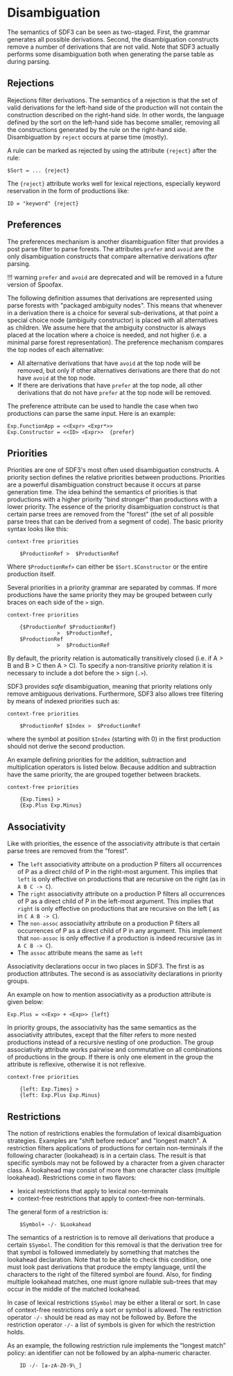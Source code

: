 # Disambiguation

The semantics of SDF3 can be seen as two-staged.
First, the grammar generates all possible derivations.
Second, the disambiguation constructs remove a number of derivations that are not valid.
Note that SDF3 actually performs some disambiguation both when generating the parse table as during parsing.


## Rejections

Rejections filter derivations.
The semantics of a rejection is that the set of valid derivations for the left-hand side of the production will not contain the construction described on the right-hand side.
In other words, the language defined by the sort on the left-hand side has become smaller, removing all the constructions generated by the rule on the right-hand side.
Disambiguation by ``reject`` occurs at parse time (mostly).

A rule can be marked as rejected by using the attribute ``{reject}`` after the rule:

```
$Sort = ... {reject}
```

The ``{reject}`` attribute works well for lexical rejections, especially keyword reservation in the form of productions like:

```
ID = "keyword" {reject}
```


## Preferences

The preferences mechanism is another disambiguation filter that provides a post parse filter to parse forests.
The attributes ``prefer`` and ``avoid`` are the only disambiguation constructs that compare alternative derivations _after_ parsing.

!!! warning
    ``prefer`` and ``avoid`` are deprecated and will be removed in a future version of Spoofax.

The following definition assumes that derivations are represented using parse forests with "packaged ambiguity nodes".
This means that whenever in a derivation there is a choice for several sub-derivations, at that point a special choice node (ambiguity constructor) is placed with all alternatives as children.
We assume here that the ambiguity constructor is always placed at the location where a choice is needed, and not higher (i.e. a minimal parse forest representation).
The preference mechanism compares the top nodes of each alternative:

-  All alternative derivations that have ``avoid`` at the top node will be removed, but only if other alternatives derivations are there that do not have ``avoid`` at the top node.
-  If there are derivations that have ``prefer`` at the top node, all other derivations that do not have ``prefer`` at the top node will be removed.

The preference attribute can be used to handle the case when two productions can parse the same input.
Here is an example:

```
Exp.FunctionApp = <<Expr> <Expr*>>
Exp.Constructor = <<ID> <Expr>>  {prefer}
```


## Priorities

Priorities are one of SDF3's most often used disambiguation constructs.
A priority section defines the relative priorities between productions.
Priorities are a powerful disambiguation construct because it occurs at parse generation time.
The idea behind the semantics of priorities is that productions with a higher priority "bind stronger" than productions with a lower priority.
The essence of the priority disambiguation construct is that certain parse trees are removed from the "forest" (the set of all possible parse trees that can be derived from a segment of code).
The basic priority syntax looks like this:

```
context-free priorities

    $ProductionRef >  $ProductionRef
```

Where ``$ProductionRef>`` can either be ``$Sort.$Constructor`` or the entire production itself.

Several priorities in a priority grammar are separated by commas.
If more productions have the same priority they may be grouped between curly braces on each side of the `>` sign.

```
context-free priorities

    {$ProductionRef $ProductionRef}
                >  $ProductionRef,
    $ProductionRef
                >  $ProductionRef
```

By default, the priority relation is automatically transitively closed (i.e. if A > B and B > C then A > C).
To specify a non-transitive priority relation it is necessary to include a dot before the > sign (``.>``).

SDF3 provides *safe* disambiguation, meaning that priority relations only remove ambiguous derivations.
Furthermore, SDF3 also allows tree filtering by means of indexed priorities such as:

```
context-free priorities

    $ProductionRef $Index >  $ProductionRef
```

where the symbol at position `$Index` (starting with 0) in the first production should not derive the second production.

An example defining priorities for the addition, subtraction and multiplication operators is listed below.
Because addition and subtraction have the same priority, the are grouped together between brackets.

```
context-free priorities

    {Exp.Times} >
    {Exp.Plus Exp.Minus}
```


## Associativity

Like with priorities, the essence of the associativity attribute is that certain parse trees are removed from the "forest".

-  The ``left`` associativity attribute on a production P filters all occurrences of P as a direct child of P in the right-most argument. This implies that ``left`` is only effective on productions that are recursive on the right (as in ``A B C -> C``).
-  The ``right`` associativity attribute on a production P filters all occurrences of P as a direct child of P in the left-most argument. This implies that ``right`` is only effective on productions that are recursive on the left ( as in ``C A B -> C``).
-  The ``non-assoc`` associativity attribute on a production P filters all occurrences of P as a direct child of P in any argument. This implement that ``non-assoc`` is only effective if a production is indeed recursive (as in ``A C B -> C``).
-  The ``assoc`` attribute means the same as ``left``

Associativity declarations occur in two places in SDF3.
The first is as production attributes.
The second is as associativity declarations in priority groups.

An example on how to mention associativity as a production attribute is given below:

```
Exp.Plus = <<Exp> + <Exp>> {left}
```

In priority groups, the associativity has the same semantics as the associativity attributes, except that the filter refers to more nested productions instead of a recursive nesting of one production.
The group associativity attribute works pairwise and commutative on all combinations of productions in the group.
If there is only one element in the group the attribute is reflexive, otherwise it is not reflexive.

```
context-free priorities

    {left: Exp.Times} >
    {left: Exp.Plus Exp.Minus}
```


##  Restrictions

The notion of restrictions enables the formulation of lexical disambiguation strategies.
Examples are "shift before reduce" and "longest match".
A restriction filters applications of productions for certain non-terminals if the following character (lookahead) is in a certain class.
The result is that specific symbols may not be followed by a character from a given character class.
A lookahead may consist of more than one character class (multiple lookahead).
Restrictions come in two flavors:

-  lexical restrictions that apply to lexical non-terminals
-  context-free restrictions that apply to context-free non-terminals.

The general form of a restriction is:

```
    $Symbol+ -/- $Lookahead
```

The semantics of a restriction is to remove all derivations that produce a certain `$Symbol`.
The condition for this removal is that the derivation tree for that symbol is followed immediately by something that matches the lookahead declaration.
Note that to be able to check this condition, one must look past derivations that produce the empty language, until the characters to the right of the filtered symbol are found.
Also, for finding multiple lookahead matches, one must ignore nullable sub-trees that may occur in the middle of the matched lookahead.

In case of lexical restrictions `$Symbol` may be either a literal or sort.
In case of context-free restrictions only a sort or symbol is allowed.
The restriction operator `-/-` should be read as may not be followed by.
Before the restriction operator `-/-` a list of symbols is given for which the restriction holds.

As an example, the following restriction rule implements the “longest match” policy: an identifier can not be followed by an alpha-numeric character.

```
    ID -/- [a-zA-Z0-9\_]
```
